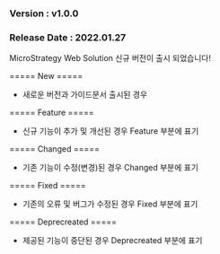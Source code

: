 ### Version : v1.0.0
### Release Date : 2022.01.27

MicroStrategy Web Solution 신규 버전이 출시 되었습니다!

===== New =====
 - 새로운 버전과 가이드문서 출시된 경우

===== Feature =====
- 신규 기능이 추가 및 개선된 경우 Feature 부분에 표기 

===== Changed =====
- 기존 기능이 수정(변경)된 경우 Changed 부분에 표기

===== Fixed =====
- 기존의 오류 및 버그가 수정된 경우 Fixed 부분에 표기

===== Deprecreated =====
- 제공된 기능이 중단된 경우 Deprecreated 부분에 표기

